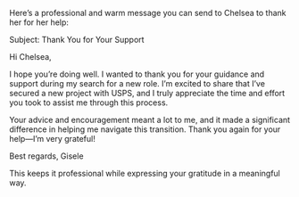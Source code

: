 Here’s a professional and warm message you can send to Chelsea to thank her for her help:

Subject: Thank You for Your Support

Hi Chelsea,

I hope you’re doing well. I wanted to thank you for your guidance and support during my search for a new role. I’m excited to share that I’ve secured a new project with USPS, and I truly appreciate the time and effort you took to assist me through this process.

Your advice and encouragement meant a lot to me, and it made a significant difference in helping me navigate this transition. Thank you again for your help—I’m very grateful!

Best regards,
Gisele

This keeps it professional while expressing your gratitude in a meaningful way.